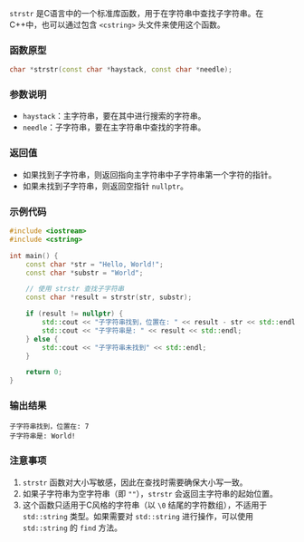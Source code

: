 `strstr` 是C语言中的一个标准库函数，用于在字符串中查找子字符串。在C++中，也可以通过包含 `<cstring>` 头文件来使用这个函数。

### 函数原型
```cpp
char *strstr(const char *haystack, const char *needle);
```

### 参数说明
- `haystack`：主字符串，要在其中进行搜索的字符串。
- `needle`：子字符串，要在主字符串中查找的字符串。

### 返回值
- 如果找到子字符串，则返回指向主字符串中子字符串第一个字符的指针。
- 如果未找到子字符串，则返回空指针 `nullptr`。

### 示例代码
```cpp
#include <iostream>
#include <cstring>

int main() {
    const char *str = "Hello, World!";
    const char *substr = "World";

    // 使用 strstr 查找子字符串
    const char *result = strstr(str, substr);

    if (result != nullptr) {
        std::cout << "子字符串找到，位置在: " << result - str << std::endl;
        std::cout << "子字符串是: " << result << std::endl;
    } else {
        std::cout << "子字符串未找到" << std::endl;
    }

    return 0;
}
```

### 输出结果
```
子字符串找到，位置在: 7
子字符串是: World!
```

### 注意事项
1. `strstr` 函数对大小写敏感，因此在查找时需要确保大小写一致。
2. 如果子字符串为空字符串（即 `""`），`strstr` 会返回主字符串的起始位置。
3. 这个函数只适用于C风格的字符串（以 `\0` 结尾的字符数组），不适用于 `std::string` 类型。如果需要对 `std::string` 进行操作，可以使用 `std::string` 的 `find` 方法。